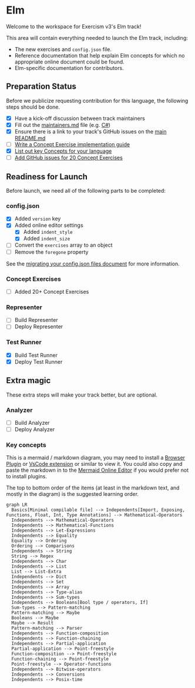# Elm

Welcome to the workspace for Exercism v3's Elm track!

This area will contain everything needed to launch the Elm track, including:

- The new exercises and `config.json` file.
- Reference documentation that help explain Elm concepts for which no appropriate online document could be found.
- Elm-specific documentation for contributors.

## Preparation Status

Before we publicize requesting contribution for this language, the following steps should be done.

- [x] Have a kick-off discussion between track maintainers
- [x] Fill out the [maintainers.md](./maintainers.md) file (e.g. [C#](../csharp/maintainers.md))
- [x] Ensure there is a link to your track's GitHub issues on the [main README.md](../../README.md)
- [ ] [Write a Concept Exercise implementation guide](../../docs/maintainers/writing-a-concept-exercise-github-issue.md)
- [x] [List out key Concepts for your language](../../docs/maintainers/determining-concepts.md)
- [ ] [Add GitHub issues for 20 Concept Exercises](../../docs/maintainers/writing-a-concept-exercise-github-issue.md)

## Readiness for Launch

Before launch, we need all of the following parts to be completed:

### config.json

- [x] Added `version` key
- [x] Added online editor settings
  - [x] Added `indent_style`
  - [x] Added `indent_size`
- [ ] Convert the `exercises` array to an object
- [ ] Remove the `foregone` property

See the [migrating your config.json files document](../../docs/maintainers/migrating-your-config-json-files.md) for more information.

### Concept Exercises

- [ ] Added 20+ Concept Exercises

### Representer

- [ ] Build Representer
- [ ] Deploy Representer

### Test Runner

- [x] Build Test Runner
- [x] Deploy Test Runner

## Extra magic

These extra steps will make your track better, but are optional.

### Analyzer

- [ ] Build Analyzer
- [ ] Deploy Analyzer

### Key concepts

This is a mermaid / markdown diagram, you may need to install a [Browser Plugin](https://github.com/BackMarket/github-mermaid-extension) or [VsCode extension](https://marketplace.visualstudio.com/items?itemName=bierner.markdown-mermaid) or similar to view it. You could also copy and paste the markdown in to the [Mermaid Online Editor](https://mermaid-js.github.io/mermaid-live-editor/) if you would prefer not to install plugins.

The top to bottom order of the items (at least in the markdown text, and mostly in the diagram) is the suggested learning order.

```mermaid
graph LR
  Basics[Minimal compilable file] --> Independents[Import, Exposing, Functions, Float, Int, Type Annotations] --> Mathematical-Operators
  Independents --> Mathematical-Operators
  Independents --> Mathematical-Functions
  Independents --> Let-Expressions
  Independents --> Equality
  Equality --> Ordering
  Ordering --> Comparisons
  Independents --> String
  String --> Regex
  Independents --> Char
  Independents --> List
  List --> List-Extra
  Independents --> Dict
  Independents --> Set
  Independents --> Array
  Independents --> Type-alias
  Independents --> Sum-types
  Independents --> Booleans[Bool type / operators, If]
  Sum-types --> Pattern-matching
  Pattern-matching --> Maybe
  Booleans --> Maybe
  Maybe --> Result
  Pattern-matching --> Parser
  Independents --> Function-composition
  Independents --> Function-chaining
  Independents --> Partial-application
  Partial-application --> Point-freestyle
  Function-composition --> Point-freestyle
  Function-chaining --> Point-freestyle
  Point-freestyle --> Operator-functions
  Independents --> Bitwise-operators
  Independents --> Conversions
  Independents --> Posix-time
```
